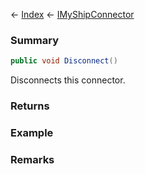 ← [Index](Api-Index) ← [IMyShipConnector](Sandbox.ModAPI.Ingame.IMyShipConnector)

### Summary

```csharp
public void Disconnect()
```

Disconnects this connector.

### Returns

### Example

### Remarks

